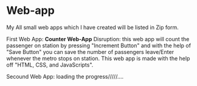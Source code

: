# Web-app
My All small web apps which I have created will be listed in Zip form. 

First Web App: **Counter Web-App**
  Disruption:
    this web app will count the passenger on station by pressing "Increment Button" and with the help of "Save Button" you can save the number of passengers leave/Enter whenever the metro stops on station. This web app is made with the help off "HTML, CSS, and JavaScripts".
 
  
Secound Web App: loading the progress/////....
